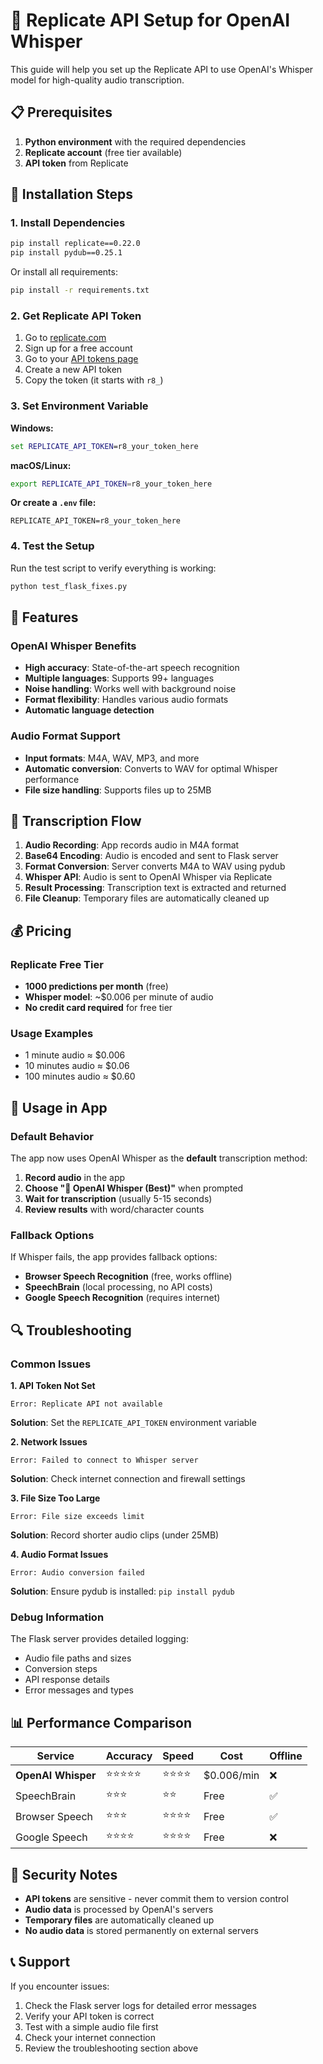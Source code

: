 # 🤖 Replicate API Setup for OpenAI Whisper

This guide will help you set up the Replicate API to use OpenAI's Whisper model for high-quality audio transcription.

## 📋 Prerequisites

1. **Python environment** with the required dependencies
2. **Replicate account** (free tier available)
3. **API token** from Replicate

## 🔧 Installation Steps

### 1. Install Dependencies

```bash
pip install replicate==0.22.0
pip install pydub==0.25.1
```

Or install all requirements:

```bash
pip install -r requirements.txt
```

### 2. Get Replicate API Token

1. Go to [replicate.com](https://replicate.com)
2. Sign up for a free account
3. Go to your [API tokens page](https://replicate.com/account/api-tokens)
4. Create a new API token
5. Copy the token (it starts with `r8_`)

### 3. Set Environment Variable

**Windows:**

```cmd
set REPLICATE_API_TOKEN=r8_your_token_here
```

**macOS/Linux:**

```bash
export REPLICATE_API_TOKEN=r8_your_token_here
```

**Or create a `.env` file:**

```
REPLICATE_API_TOKEN=r8_your_token_here
```

### 4. Test the Setup

Run the test script to verify everything is working:

```bash
python test_flask_fixes.py
```

## 🎯 Features

### OpenAI Whisper Benefits

- **High accuracy**: State-of-the-art speech recognition
- **Multiple languages**: Supports 99+ languages
- **Noise handling**: Works well with background noise
- **Format flexibility**: Handles various audio formats
- **Automatic language detection**

### Audio Format Support

- **Input formats**: M4A, WAV, MP3, and more
- **Automatic conversion**: Converts to WAV for optimal Whisper performance
- **File size handling**: Supports files up to 25MB

## 🔄 Transcription Flow

1. **Audio Recording**: App records audio in M4A format
2. **Base64 Encoding**: Audio is encoded and sent to Flask server
3. **Format Conversion**: Server converts M4A to WAV using pydub
4. **Whisper API**: Audio is sent to OpenAI Whisper via Replicate
5. **Result Processing**: Transcription text is extracted and returned
6. **File Cleanup**: Temporary files are automatically cleaned up

## 💰 Pricing

### Replicate Free Tier

- **1000 predictions per month** (free)
- **Whisper model**: ~$0.006 per minute of audio
- **No credit card required** for free tier

### Usage Examples

- 1 minute audio ≈ $0.006
- 10 minutes audio ≈ $0.06
- 100 minutes audio ≈ $0.60

## 🚀 Usage in App

### Default Behavior

The app now uses OpenAI Whisper as the **default** transcription method:

1. **Record audio** in the app
2. **Choose "🤖 OpenAI Whisper (Best)"** when prompted
3. **Wait for transcription** (usually 5-15 seconds)
4. **Review results** with word/character counts

### Fallback Options

If Whisper fails, the app provides fallback options:

- **Browser Speech Recognition** (free, works offline)
- **SpeechBrain** (local processing, no API costs)
- **Google Speech Recognition** (requires internet)

## 🔍 Troubleshooting

### Common Issues

**1. API Token Not Set**

```
Error: Replicate API not available
```

**Solution**: Set the `REPLICATE_API_TOKEN` environment variable

**2. Network Issues**

```
Error: Failed to connect to Whisper server
```

**Solution**: Check internet connection and firewall settings

**3. File Size Too Large**

```
Error: File size exceeds limit
```

**Solution**: Record shorter audio clips (under 25MB)

**4. Audio Format Issues**

```
Error: Audio conversion failed
```

**Solution**: Ensure pydub is installed: `pip install pydub`

### Debug Information

The Flask server provides detailed logging:

- Audio file paths and sizes
- Conversion steps
- API response details
- Error messages and types

## 📊 Performance Comparison

| Service            | Accuracy   | Speed    | Cost       | Offline |
| ------------------ | ---------- | -------- | ---------- | ------- |
| **OpenAI Whisper** | ⭐⭐⭐⭐⭐ | ⭐⭐⭐⭐ | $0.006/min | ❌      |
| SpeechBrain        | ⭐⭐⭐     | ⭐⭐     | Free       | ✅      |
| Browser Speech     | ⭐⭐⭐     | ⭐⭐⭐⭐ | Free       | ✅      |
| Google Speech      | ⭐⭐⭐⭐   | ⭐⭐⭐⭐ | Free       | ❌      |

## 🔐 Security Notes

- **API tokens** are sensitive - never commit them to version control
- **Audio data** is processed by OpenAI's servers
- **Temporary files** are automatically cleaned up
- **No audio data** is stored permanently on external servers

## 📞 Support

If you encounter issues:

1. Check the Flask server logs for detailed error messages
2. Verify your API token is correct
3. Test with a simple audio file first
4. Check your internet connection
5. Review the troubleshooting section above
